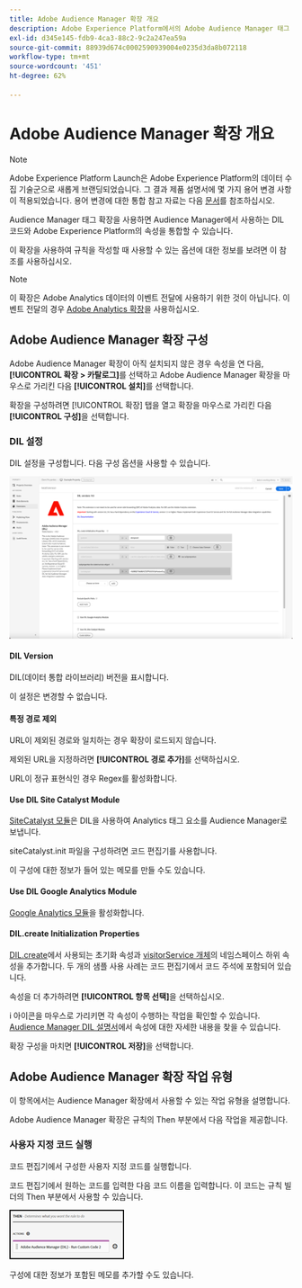 ```yaml
---
title: Adobe Audience Manager 확장 개요
description: Adobe Experience Platform에서의 Adobe Audience Manager 태그 확장 기능에 대해 알아봅니다.
exl-id: d345e145-fdb9-4ca3-88c2-9c2a247ea59a
source-git-commit: 88939d674c0002590939004e0235d3da8b072118
workflow-type: tm+mt
source-wordcount: '451'
ht-degree: 62%

---
```


# Adobe Audience Manager 확장 개요

>[!NOTE]
>
>Adobe Experience Platform Launch은 Adobe Experience Platform의 데이터 수집 기술군으로 새롭게 브랜딩되었습니다. 그 결과 제품 설명서에 몇 가지 용어 변경 사항이 적용되었습니다. 용어 변경에 대한 통합 참고 자료는 다음 [문서](../../../term-updates.md)를 참조하십시오.

Audience Manager 태그 확장을 사용하면 Audience Manager에서 사용하는 DIL 코드와 Adobe Experience Platform의 속성을 통합할 수 있습니다.

이 확장을 사용하여 규칙을 작성할 때 사용할 수 있는 옵션에 대한 정보를 보려면 이 참조를 사용하십시오.

>[!NOTE]
>
>이 확장은 Adobe Analytics 데이터의 이벤트 전달에 사용하기 위한 것이 아닙니다. 이벤트 전달의 경우 [Adobe Analytics 확장](../analytics/overview.md)을 사용하십시오.

## Adobe Audience Manager 확장 구성

Adobe Audience Manager 확장이 아직 설치되지 않은 경우 속성을 연 다음, **[!UICONTROL 확장 > 카탈로그]**&#x200B;를 선택하고 Adobe Audience Manager 확장을 마우스로 가리킨 다음 **[!UICONTROL 설치]**&#x200B;를 선택합니다.

확장을 구성하려면 [!UICONTROL 확장] 탭을 열고 확장을 마우스로 가리킨 다음 **[!UICONTROL 구성]**&#x200B;을 선택합니다.

### DIL 설정

DIL 설정을 구성합니다. 다음 구성 옵션을 사용할 수 있습니다.

![](../../../images/ext-aam-config.png)

#### DIL Version

DIL(데이터 통합 라이브러리) 버전을 표시합니다.

이 설정은 변경할 수 없습니다.

#### 특정 경로 제외

URL이 제외된 경로와 일치하는 경우 확장이 로드되지 않습니다.

제외된 URL을 지정하려면 **[!UICONTROL 경로 추가]**&#x200B;를 선택하십시오.

URL이 정규 표현식인 경우 Regex를 활성화합니다.

#### Use DIL Site Catalyst Module

[SiteCatalyst 모듈](https://experiencecloud.adobe.com/resources/help/en_US/aam/r_dil_sc_init.html)은 DIL을 사용하여 Analytics 태그 요소를 Audience Manager로 보냅니다.

siteCatalyst.init 파일을 구성하려면 코드 편집기를 사용합니다.

이 구성에 대한 정보가 들어 있는 메모를 만들 수도 있습니다.

#### Use DIL Google Analytics Module

[Google Analytics 모듈](https://experiencecloud.adobe.com/resources/help/en_US/aam/dil-google-universal-analytics.html)을 활성화합니다.

#### DIL.create Initialization Properties

[DIL.create](https://experiencecloud.adobe.com/resources/help/en_US/aam/r_dil_create.html)에서 사용되는 초기화 속성과 [visitorService 개체](https://experiencecloud.adobe.com/resources/help/en_US/aam/r_dil_visitor_service.html)의 네임스페이스 하위 속성을 추가합니다. 두 개의 샘플 사용 사례는 코드 편집기에서 코드 주석에 포함되어 있습니다.

속성을 더 추가하려면 **[!UICONTROL 항목 선택]**&#x200B;을 선택하십시오.

i 아이콘을 마우스로 가리키면 각 속성이 수행하는 작업을 확인할 수 있습니다. [Audience Manager DIL 설명서](https://experiencecloud.adobe.com/resources/help/en_US/aam/r_dil_create.html)에서 속성에 대한 자세한 내용을 찾을 수 있습니다.

확장 구성을 마치면 **[!UICONTROL 저장]**&#x200B;을 선택합니다.

## Adobe Audience Manager 확장 작업 유형

이 항목에서는 Audience Manager 확장에서 사용할 수 있는 작업 유형을 설명합니다.

Adobe Audience Manager 확장은 규칙의 Then 부분에서 다음 작업을 제공합니다.

### 사용자 지정 코드 실행

코드 편집기에서 구성한 사용자 지정 코드를 실행합니다.

코드 편집기에서 원하는 코드를 입력한 다음 코드 이름을 입력합니다. 이 코드는 규칙 빌더의 Then 부분에서 사용할 수 있습니다.

![](../../../images/ext-aam-then.png)

구성에 대한 정보가 포함된 메모를 추가할 수도 있습니다.

